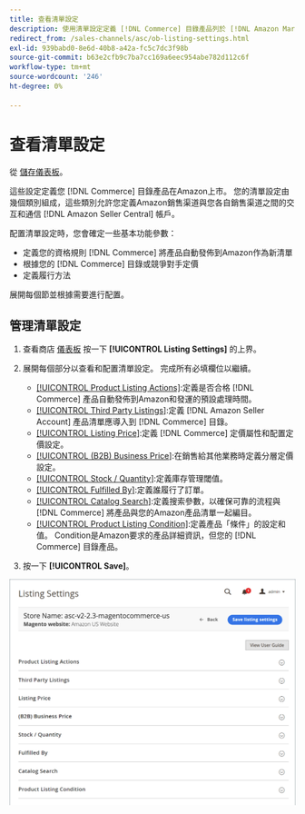 ```yaml
---
title: 查看清單設定
description: 使用清單設定定義 [!DNL Commerce] 目錄產品列於 [!DNL Amazon Marketplace]。
redirect_from: /sales-channels/asc/ob-listing-settings.html
exl-id: 939babd0-8e6d-40b8-a42a-fc5c7dc3f98b
source-git-commit: b63e2cfb9c7ba7cc169a6eec954abe782d112c6f
workflow-type: tm+mt
source-wordcount: '246'
ht-degree: 0%

---
```


# 查看清單設定

從 [儲存儀表板](./amazon-store-dashboard.md)。

這些設定定義您 [!DNL Commerce] 目錄產品在Amazon上市。 您的清單設定由幾個類別組成，這些類別允許您定義Amazon銷售渠道與您各自銷售渠道之間的交互和通信 [!DNL Amazon Seller Central] 帳戶。

配置清單設定時，您會確定一些基本功能參數：

- 定義您的資格規則 [!DNL Commerce] 將產品自動發佈到Amazon作為新清單
- 根據您的 [!DNL Commerce] 目錄或競爭對手定價
- 定義履行方法

展開每個節並根據需要進行配置。

## 管理清單設定

1. 查看商店 [儀表板](./amazon-store-dashboard.md) 按一下 **[!UICONTROL Listing Settings]** 的上界。

1. 展開每個部分以查看和配置清單設定。 完成所有必填欄位以繼續。

   - [[!UICONTROL Product Listing Actions]](./product-listing-actions.md):定義是否合格 [!DNL Commerce] 產品自動發佈到Amazon和發運的預設處理時間。
   - [[!UICONTROL Third Party Listings]](./third-party-listing-settings.md):定義 [!DNL Amazon Seller Account] 產品清單應導入到 [!DNL Commerce] 目錄。
   - [[!UICONTROL Listing Price]](./listing-price.md):定義 [!DNL Commerce] 定價屬性和配置定價設定。
   - [[!UICONTROL (B2B) Business Price]](./business-pricing.md):在銷售給其他業務時定義分層定價設定。
   - [[!UICONTROL Stock / Quantity]](./stock-quantity.md):定義庫存管理閾值。
   - [[!UICONTROL Fulfilled By]](./fulfilled-by.md)\:定義誰履行了訂單。
   - [[!UICONTROL Catalog Search]](./catalog-search.md):定義搜索參數，以確保可靠的流程與 [!DNL Commerce] 將產品與您的Amazon產品清單一起編目。
   - [[!UICONTROL Product Listing Condition]](./product-listing-condition.md):定義產品「條件」的設定和值。 Condition是Amazon要求的產品詳細資訊，但您的 [!DNL Commerce] 目錄產品。

1. 按一下 **[!UICONTROL Save]**。

![列出設定](assets/amazon-listing-settings.png)
